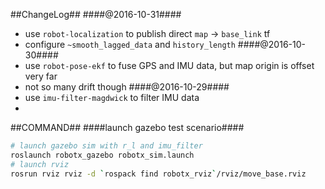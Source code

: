 ##ChangeLog##
####@2016-10-31####
+ use `robot-localization` to publish direct `map` -> `base_link` tf
+ configure `~smooth_lagged_data` and `history_length`
####@2016-10-30####
+ use `robot-pose-ekf` to fuse GPS and IMU data, but map origin is offset very far
+ not so many drift though
####@2016-10-29####
+ use `imu-filter-magdwick` to filter IMU data
+  

##COMMAND##
####launch gazebo test scenario####
```bash
# launch gazebo sim with r_l and imu_filter
roslaunch robotx_gazebo robotx_sim.launch
# launch rviz
rosrun rviz rviz -d `rospack find robotx_rviz`/rviz/move_base.rviz
```

